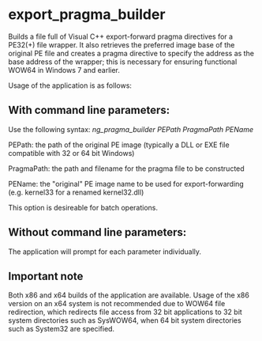 # export_pragma_builder
Builds a file full of Visual C++ export-forward pragma directives for a PE32(+) file wrapper.
It also retrieves the preferred image base of the original PE file and creates a pragma directive to specify the address as the base address of the wrapper;
this is necessary for ensuring functional WOW64 in Windows 7 and earlier.

Usage of the application is as follows:

**With command line parameters:**
---------------------------------
Use the following syntax:
*ng_pragma_builder PEPath PragmaPath PEName*

PEPath: the path of the original PE image (typically a DLL or EXE file compatible with 32 or 64 bit Windows)

PragmaPath: the path and filename for the pragma file to be constructed

PEName: the "original" PE image name to be used for export-forwarding (e.g. kernel33 for a renamed kernel32.dll)

This option is desireable for batch operations.

**Without command line parameters:**
---------------------------------

The application will prompt for each parameter individually.

**Important note**
--------------------------------
Both x86 and x64 builds of the application are available. Usage of the x86 version on an x64 system is not recommended due to 
WOW64 file redirection, which redirects file access from 32 bit applications to 32 bit system directories such as SysWOW64, when
64 bit system directories such as System32 are specified.
